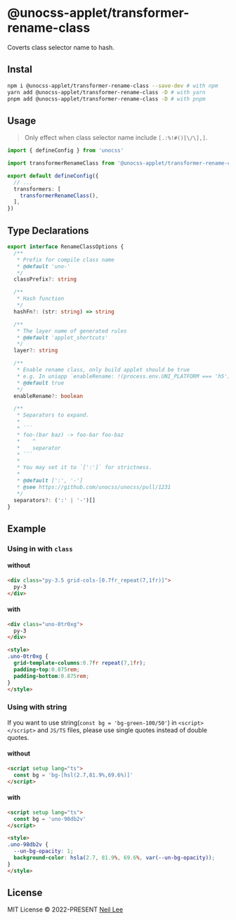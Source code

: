 # @unocss-applet/transformer-rename-class

Coverts class selector name to hash.

## Instal

```bash
npm i @unocss-applet/transformer-rename-class --save-dev # with npm
yarn add @unocss-applet/transformer-rename-class -D # with yarn
pnpm add @unocss-applet/transformer-rename-class -D # with pnpm
```

## Usage

> Only effect when class selector name include `[.:%!#()[\/\],]`. 

```ts
import { defineConfig } from 'unocss'

import transformerRenameClass from '@unocss-applet/transformer-rename-class'

export default defineConfig({
  // ...
  transformers: [
    transformerRenameClass(),
  ],
})
```

## Type Declarations
```ts
export interface RenameClassOptions {
  /**
   * Prefix for compile class name
   * @default 'uno-'
   */
  classPrefix?: string

  /**
   * Hash function
   */
  hashFn?: (str: string) => string

  /**
   * The layer name of generated rules
   * @default 'applet_shortcuts'
   */
  layer?: string

  /**
   * Enable rename class, only build applet should be true
   * e.g. In uniapp `enableRename: !(process.env.UNI_PLATFORM === 'h5')` to disable rename class in h5
   * @default true
   */
  enableRename?: boolean

  /**
   * Separators to expand.
   *
   * ```
   * foo-(bar baz) -> foo-bar foo-baz
   *    ^
   *    separator
   * ```
   *
   * You may set it to `[':']` for strictness.
   *
   * @default [':', '-']
   * @see https://github.com/unocss/unocss/pull/1231
   */
  separators?: (':' | '-')[]
}
```

## Example
### Using in with `class`
#### without

```html
<div class="py-3.5 grid-cols-[0.7fr_repeat(7,1fr)]">
  py-3
</div>
```

</td><td width="500px" valign="top">

#### with

```html
<div class="uno-0tr0xg">
  py-3
</div>

<style>
.uno-0tr0xg {
  grid-template-columns:0.7fr repeat(7,1fr);
  padding-top:0.875rem;
  padding-bottom:0.875rem;
}
</style>
```
### Using with string

If you want to use string(`const bg = 'bg-green-100/50'`) in `<script></script>` and `JS/TS` files, please use single quotes instead of double quotes.

#### without

```html
<script setup lang="ts">
  const bg = 'bg-[hsl(2.7,81.9%,69.6%)]'
</script>
```

#### with

```html
<script setup lang="ts">
  const bg = 'uno-98db2v'
</script>

<style>
.uno-98db2v {
  --un-bg-opacity: 1;
  background-color: hsla(2.7, 81.9%, 69.6%, var(--un-bg-opacity));
}
</style>
```


## License

MIT License &copy; 2022-PRESENT [Neil Lee](https://github.com/zguolee)
